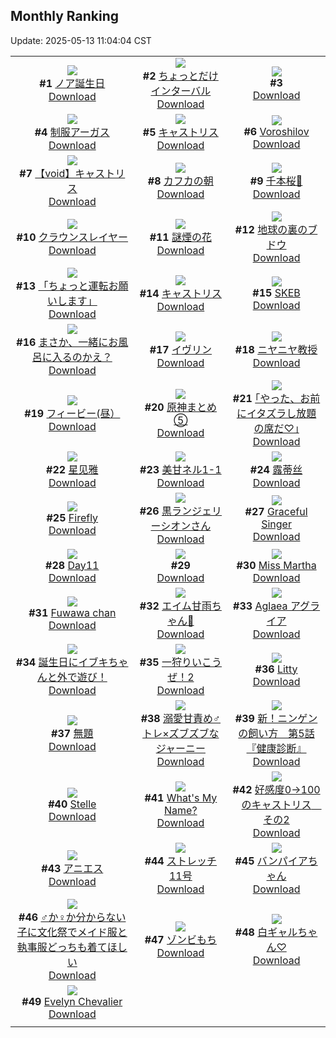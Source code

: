 ## Monthly Ranking
Update: 2025-05-13 11:04:04 CST

|      |      |      |
| :----: | :----: | :----: |
| ![](https://i.pixiv.re/c/240x480/img-master/img/2025/04/14/19/20/57/129305266_p0_master1200.jpg)<br>**#1** [ノア誕生日](https://www.pixiv.net/artworks/129305266)<br>[Download](https://i.pixiv.re/img-original/img/2025/04/14/19/20/57/129305266_p0.jpg) | ![](https://i.pixiv.re/c/240x480/img-master/img/2025/04/14/00/00/08/129282278_p0_master1200.jpg)<br>**#2** [ちょっとだけインターバル](https://www.pixiv.net/artworks/129282278)<br>[Download](https://i.pixiv.re/img-original/img/2025/04/14/00/00/08/129282278_p0.jpg) | ![](https://s.pximg.net/common/images/limit_unviewable_s.png)<br>**#3** [](https://www.pixiv.net/artworks/129306062)<br>[Download](https://s.pximg.net/common/images/limit_unviewable_s.png) |
| ![](https://i.pixiv.re/c/240x480/img-master/img/2025/04/14/22/00/03/129311214_p0_master1200.jpg)<br>**#4** [制服アーガス](https://www.pixiv.net/artworks/129311214)<br>[Download](https://i.pixiv.re/img-original/img/2025/04/14/22/00/03/129311214_p0.jpg) | ![](https://i.pixiv.re/c/240x480/img-master/img/2025/04/14/20/25/02/129307500_p0_master1200.jpg)<br>**#5** [キャストリス](https://www.pixiv.net/artworks/129307500)<br>[Download](https://i.pixiv.re/img-original/img/2025/04/14/20/25/02/129307500_p0.jpg) | ![](https://i.pixiv.re/c/240x480/img-master/img/2025/04/14/10/41/23/129294589_p0_master1200.jpg)<br>**#6** [Voroshilov](https://www.pixiv.net/artworks/129294589)<br>[Download](https://i.pixiv.re/img-original/img/2025/04/14/10/41/23/129294589_p0.png) |
| ![](https://i.pixiv.re/c/240x480/img-master/img/2025/04/14/00/41/21/129284401_p0_master1200.jpg)<br>**#7** [【void】キャストリス](https://www.pixiv.net/artworks/129284401)<br>[Download](https://i.pixiv.re/img-original/img/2025/04/14/00/41/21/129284401_p0.jpg) | ![](https://i.pixiv.re/c/240x480/img-master/img/2025/04/14/17/00/04/129301259_p0_master1200.jpg)<br>**#8** [カフカの朝](https://www.pixiv.net/artworks/129301259)<br>[Download](https://i.pixiv.re/img-original/img/2025/04/14/17/00/04/129301259_p0.jpg) | ![](https://i.pixiv.re/c/240x480/img-master/img/2025/04/13/00/05/15/129240533_p0_master1200.jpg)<br>**#9** [千本桜🌸](https://www.pixiv.net/artworks/129240533)<br>[Download](https://i.pixiv.re/img-original/img/2025/04/13/00/05/15/129240533_p0.jpg) |
| ![](https://i.pixiv.re/c/240x480/img-master/img/2025/04/14/16/37/34/129300837_p0_master1200.jpg)<br>**#10** [クラウンスレイヤー](https://www.pixiv.net/artworks/129300837)<br>[Download](https://i.pixiv.re/img-original/img/2025/04/14/16/37/34/129300837_p0.jpg) | ![](https://i.pixiv.re/c/240x480/img-master/img/2025/04/16/00/00/11/129348960_p0_master1200.jpg)<br>**#11** [謎煙の花](https://www.pixiv.net/artworks/129348960)<br>[Download](https://i.pixiv.re/img-original/img/2025/04/16/00/00/11/129348960_p0.jpg) | ![](https://i.pixiv.re/c/240x480/img-master/img/2025/04/14/07/30/02/129291805_p0_master1200.jpg)<br>**#12** [地球の裏のブドウ](https://www.pixiv.net/artworks/129291805)<br>[Download](https://i.pixiv.re/img-original/img/2025/04/14/07/30/02/129291805_p0.jpg) |
| ![](https://i.pixiv.re/c/240x480/img-master/img/2025/04/12/17/33/11/129224986_p0_master1200.jpg)<br>**#13** [「ちょっと運転お願いします」](https://www.pixiv.net/artworks/129224986)<br>[Download](https://i.pixiv.re/img-original/img/2025/04/12/17/33/11/129224986_p0.png) | ![](https://i.pixiv.re/c/240x480/img-master/img/2025/04/12/00/00/22/129202293_p0_master1200.jpg)<br>**#14** [キャストリス](https://www.pixiv.net/artworks/129202293)<br>[Download](https://i.pixiv.re/img-original/img/2025/04/12/00/00/22/129202293_p0.jpg) | ![](https://i.pixiv.re/c/240x480/img-master/img/2025/04/13/19/52/00/129270914_p0_master1200.jpg)<br>**#15** [SKEB](https://www.pixiv.net/artworks/129270914)<br>[Download](https://i.pixiv.re/img-original/img/2025/04/13/19/52/00/129270914_p0.jpg) |
| ![](https://i.pixiv.re/c/240x480/img-master/img/2025/04/15/00/00/09/129316209_p0_master1200.jpg)<br>**#16** [まさか、一緒にお風呂に入るのかえ？](https://www.pixiv.net/artworks/129316209)<br>[Download](https://i.pixiv.re/img-original/img/2025/04/15/00/00/09/129316209_p0.jpg) | ![](https://i.pixiv.re/c/240x480/img-master/img/2025/04/13/20/27/22/129272443_p0_master1200.jpg)<br>**#17** [イヴリン](https://www.pixiv.net/artworks/129272443)<br>[Download](https://i.pixiv.re/img-original/img/2025/04/13/20/27/22/129272443_p0.png) | ![](https://i.pixiv.re/c/240x480/img-master/img/2025/04/14/13/46/16/129297854_p0_master1200.jpg)<br>**#18** [ニヤニヤ教授](https://www.pixiv.net/artworks/129297854)<br>[Download](https://i.pixiv.re/img-original/img/2025/04/14/13/46/16/129297854_p0.png) |
| ![](https://i.pixiv.re/c/240x480/img-master/img/2025/04/12/02/07/49/129206493_p0_master1200.jpg)<br>**#19** [フィービー(昼）](https://www.pixiv.net/artworks/129206493)<br>[Download](https://i.pixiv.re/img-original/img/2025/04/12/02/07/49/129206493_p0.jpg) | ![](https://i.pixiv.re/c/240x480/img-master/img/2025/04/26/03/19/28/129304078_p0_master1200.jpg)<br>**#20** [原神まとめ⑤](https://www.pixiv.net/artworks/129304078)<br>[Download](https://i.pixiv.re/img-original/img/2025/04/26/03/19/28/129304078_p0.jpg) | ![](https://i.pixiv.re/c/240x480/img-master/img/2025/04/14/17/13/48/129301600_p0_master1200.jpg)<br>**#21** [｢やった、お前にイタズラし放題の席だ♡｣](https://www.pixiv.net/artworks/129301600)<br>[Download](https://i.pixiv.re/img-original/img/2025/04/14/17/13/48/129301600_p0.jpg) |
| ![](https://i.pixiv.re/c/240x480/img-master/img/2025/04/14/10/00/03/129293978_p0_master1200.jpg)<br>**#22** [星见雅](https://www.pixiv.net/artworks/129293978)<br>[Download](https://i.pixiv.re/img-original/img/2025/04/14/10/00/03/129293978_p0.jpg) | ![](https://i.pixiv.re/c/240x480/img-master/img/2025/04/13/00/00/13/129239938_p0_master1200.jpg)<br>**#23** [美甘ネル1-1](https://www.pixiv.net/artworks/129239938)<br>[Download](https://i.pixiv.re/img-original/img/2025/04/13/00/00/13/129239938_p0.png) | ![](https://i.pixiv.re/c/240x480/img-master/img/2025/04/14/22/09/34/129311712_p0_master1200.jpg)<br>**#24** [露蒂丝](https://www.pixiv.net/artworks/129311712)<br>[Download](https://i.pixiv.re/img-original/img/2025/04/14/22/09/34/129311712_p0.jpg) |
| ![](https://i.pixiv.re/c/240x480/img-master/img/2025/04/14/00/00/12/129282316_p0_master1200.jpg)<br>**#25** [Firefly](https://www.pixiv.net/artworks/129282316)<br>[Download](https://i.pixiv.re/img-original/img/2025/04/14/00/00/12/129282316_p0.png) | ![](https://i.pixiv.re/c/240x480/img-master/img/2025/04/13/00/00/32/129240090_p0_master1200.jpg)<br>**#26** [黒ランジェリーシオンさん](https://www.pixiv.net/artworks/129240090)<br>[Download](https://i.pixiv.re/img-original/img/2025/04/13/00/00/32/129240090_p0.png) | ![](https://i.pixiv.re/c/240x480/img-master/img/2025/04/13/01/03/14/129242865_p0_master1200.jpg)<br>**#27** [Graceful Singer](https://www.pixiv.net/artworks/129242865)<br>[Download](https://i.pixiv.re/img-original/img/2025/04/13/01/03/14/129242865_p0.jpg) |
| ![](https://i.pixiv.re/c/240x480/img-master/img/2025/04/14/00/42/09/129284430_p0_master1200.jpg)<br>**#28** [Day11](https://www.pixiv.net/artworks/129284430)<br>[Download](https://i.pixiv.re/img-original/img/2025/04/14/00/42/09/129284430_p0.jpg) | ![](https://s.pximg.net/common/images/limit_unviewable_s.png)<br>**#29** [](https://www.pixiv.net/artworks/129271313)<br>[Download](https://s.pximg.net/common/images/limit_unviewable_s.png) | ![](https://i.pixiv.re/c/240x480/img-master/img/2025/04/13/14/26/09/129259729_p0_master1200.jpg)<br>**#30** [Miss Martha](https://www.pixiv.net/artworks/129259729)<br>[Download](https://i.pixiv.re/img-original/img/2025/04/13/14/26/09/129259729_p0.jpg) |
| ![](https://i.pixiv.re/c/240x480/img-master/img/2025/04/14/18/00/10/129302721_p0_master1200.jpg)<br>**#31** [Fuwawa chan](https://www.pixiv.net/artworks/129302721)<br>[Download](https://i.pixiv.re/img-original/img/2025/04/14/18/00/10/129302721_p0.jpg) | ![](https://i.pixiv.re/c/240x480/img-master/img/2025/04/13/18/04/28/129266810_p0_master1200.jpg)<br>**#32** [エイム甘雨ちゃん🏹](https://www.pixiv.net/artworks/129266810)<br>[Download](https://i.pixiv.re/img-original/img/2025/04/13/18/04/28/129266810_p0.png) | ![](https://i.pixiv.re/c/240x480/img-master/img/2025/04/12/23/54/43/129239591_p0_master1200.jpg)<br>**#33** [Aglaea  アグライア](https://www.pixiv.net/artworks/129239591)<br>[Download](https://i.pixiv.re/img-original/img/2025/04/12/23/54/43/129239591_p0.png) |
| ![](https://i.pixiv.re/c/240x480/img-master/img/2025/04/14/17/25/03/129301830_p0_master1200.jpg)<br>**#34** [誕生日にイブキちゃんと外で遊び！](https://www.pixiv.net/artworks/129301830)<br>[Download](https://i.pixiv.re/img-original/img/2025/04/14/17/25/03/129301830_p0.png) | ![](https://i.pixiv.re/c/240x480/img-master/img/2025/04/12/17/43/02/129225257_p0_master1200.jpg)<br>**#35** [一狩りいこうぜ！2](https://www.pixiv.net/artworks/129225257)<br>[Download](https://i.pixiv.re/img-original/img/2025/04/12/17/43/02/129225257_p0.jpg) | ![](https://i.pixiv.re/c/240x480/img-master/img/2025/04/13/14/59/08/129260672_p0_master1200.jpg)<br>**#36** [Litty](https://www.pixiv.net/artworks/129260672)<br>[Download](https://i.pixiv.re/img-original/img/2025/04/13/14/59/08/129260672_p0.jpg) |
| ![](https://i.pixiv.re/c/240x480/img-master/img/2025/04/13/11/38/03/129254801_p0_master1200.jpg)<br>**#37** [無題](https://www.pixiv.net/artworks/129254801)<br>[Download](https://i.pixiv.re/img-original/img/2025/04/13/11/38/03/129254801_p0.jpg) | ![](https://i.pixiv.re/c/240x480/img-master/img/2025/04/14/13/25/21/129297517_p0_master1200.jpg)<br>**#38** [溺愛甘責め♂トレ×ズブズブなジャーニー](https://www.pixiv.net/artworks/129297517)<br>[Download](https://i.pixiv.re/img-original/img/2025/04/14/13/25/21/129297517_p0.jpg) | ![](https://i.pixiv.re/c/240x480/img-master/img/2025/04/14/10/11/14/129294172_p0_master1200.jpg)<br>**#39** [新！ニンゲンの飼い方　第5話『健康診断』](https://www.pixiv.net/artworks/129294172)<br>[Download](https://i.pixiv.re/img-original/img/2025/04/14/10/11/14/129294172_p0.png) |
| ![](https://i.pixiv.re/c/240x480/img-master/img/2025/04/13/00/00/18/129239993_p0_master1200.jpg)<br>**#40** [Stelle](https://www.pixiv.net/artworks/129239993)<br>[Download](https://i.pixiv.re/img-original/img/2025/04/13/00/00/18/129239993_p0.jpg) | ![](https://i.pixiv.re/c/240x480/img-master/img/2025/04/13/00/06/12/129240577_p0_master1200.jpg)<br>**#41** [What's My Name?](https://www.pixiv.net/artworks/129240577)<br>[Download](https://i.pixiv.re/img-original/img/2025/04/13/00/06/12/129240577_p0.png) | ![](https://i.pixiv.re/c/240x480/img-master/img/2025/04/13/23/02/52/129279610_p0_master1200.jpg)<br>**#42** [好感度0→100のキャストリス　その2](https://www.pixiv.net/artworks/129279610)<br>[Download](https://i.pixiv.re/img-original/img/2025/04/13/23/02/52/129279610_p0.jpg) |
| ![](https://i.pixiv.re/c/240x480/img-master/img/2025/04/14/10/06/33/129294107_p0_master1200.jpg)<br>**#43** [アニエス](https://www.pixiv.net/artworks/129294107)<br>[Download](https://i.pixiv.re/img-original/img/2025/04/14/10/06/33/129294107_p0.jpg) | ![](https://i.pixiv.re/c/240x480/img-master/img/2025/04/12/20/19/24/129230746_p0_master1200.jpg)<br>**#44** [ストレッチ11号](https://www.pixiv.net/artworks/129230746)<br>[Download](https://i.pixiv.re/img-original/img/2025/04/12/20/19/24/129230746_p0.png) | ![](https://i.pixiv.re/c/240x480/img-master/img/2025/04/12/00/25/59/129203595_p0_master1200.jpg)<br>**#45** [バンパイアちゃん](https://www.pixiv.net/artworks/129203595)<br>[Download](https://i.pixiv.re/img-original/img/2025/04/12/00/25/59/129203595_p0.jpg) |
| ![](https://i.pixiv.re/c/240x480/img-master/img/2025/04/13/00/00/07/129239888_p0_master1200.jpg)<br>**#46** [♂か♀か分からない子に文化祭でメイド服と執事服どっちも着てほしい](https://www.pixiv.net/artworks/129239888)<br>[Download](https://i.pixiv.re/img-original/img/2025/04/13/00/00/07/129239888_p0.jpg) | ![](https://i.pixiv.re/c/240x480/img-master/img/2025/04/14/20/18/43/129307279_p0_master1200.jpg)<br>**#47** [ゾンビもち](https://www.pixiv.net/artworks/129307279)<br>[Download](https://i.pixiv.re/img-original/img/2025/04/14/20/18/43/129307279_p0.jpg) | ![](https://i.pixiv.re/c/240x480/img-master/img/2025/04/14/20/16/38/129307204_p0_master1200.jpg)<br>**#48** [白ギャルちゃん♡](https://www.pixiv.net/artworks/129307204)<br>[Download](https://i.pixiv.re/img-original/img/2025/04/14/20/16/38/129307204_p0.jpg) |
| ![](https://i.pixiv.re/c/240x480/img-master/img/2025/04/15/14/16/33/129331428_p0_master1200.jpg)<br>**#49** [Evelyn Chevalier](https://www.pixiv.net/artworks/129331428)<br>[Download](https://i.pixiv.re/img-original/img/2025/04/15/14/16/33/129331428_p0.jpg) |
|      |      |
